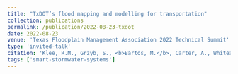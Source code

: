 ```yaml
---
title: "TxDOT’s flood mapping and modelling for transportation"
collection: publications
permalink: /publication/2022-08-23-txdot
date: 2022-08-23
venue: 'Texas Floodplain Management Association 2022 Technical Summit'
type: 'invited-talk'
citation: 'Klee, R.M., Grzyb, S., <b>Bartos, M.</b>, Carter, A., Whiteaker, T., & Maidment, D. (2022). <i>TxDOT’s flood mapping and modelling for transportation</i>. Texas Floodplain Management Association 2022 Technical Summit.'
tags: ['smart-stormwater-systems']
---
```

